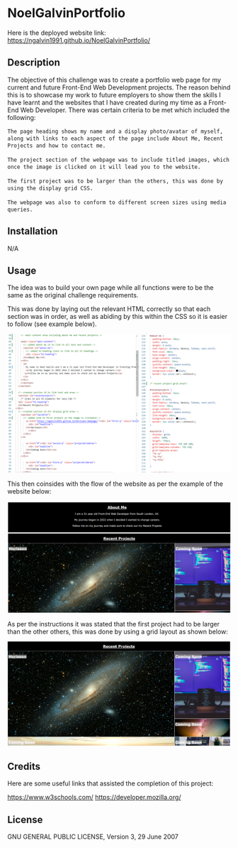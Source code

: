 # NoelGalvinPortfolio

Here is the deployed website link: 
https://ngalvin1991.github.io/NoelGalvinPortfolio/

## Description
The objective of this challenge was to create a portfolio web page for my current and future Front-End Web Development projects. The reason behind this is to showcase my work to future employers to show them the skills I have learnt and the websites that I have created during my time as a Front-End Web Developer.
There was certain criteria to be met which included the following: 

    The page heading shows my name and a display photo/avatar of myself, along with links to each aspect of the page include About Me, Recent Projects and how to contact me.

    The project section of the webpage was to include titled images, which once the image is clicked on it will lead you to the website. 

    The first project was to be larger than the others, this was done by using the display grid CSS. 

    The webpage was also to conform to different screen sizes using media queries. 

## Installation

N/A 

## Usage

The idea was to build your own page while all functions were to be the same as the original challenge requirements. 

This was done by laying out the relevant HTML correctly so that each section was in order, as well as abiding by this within the CSS so it is easier to follow (see example below).

![alt text](assets/images/html-CSS%20example%20.png)

This then coinsides with the flow of the website as per the example of the website below:

![alt text](assets/images/websiteflowexample.png)

As per the instructions it was stated that the first project had to be larger than the other others, this was done by using a grid layout as shown below: 

![alt text](assets/images/GridLayoutExample.png)

## Credits

Here are some useful links that assisted the completion of this project: 

https://www.w3schools.com/
https://developer.mozilla.org/

## License 

GNU GENERAL PUBLIC LICENSE, Version 3, 29 June 2007